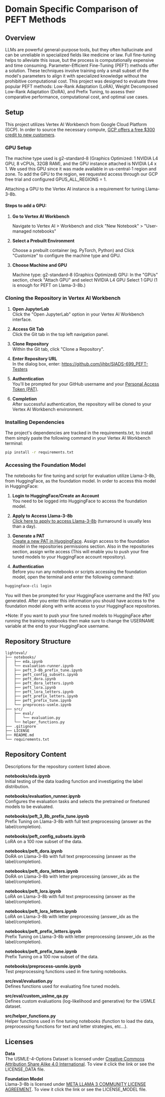 # Domain Specific Comparison of PEFT Methods

## Overview
LLMs are powerful general-purpose tools, but they often hallucinate and can be unreliable in specialized fields like medicine or law. Full fine-tuning helps to alleviate this issue, but the process is computationally expensive and time consuming. Parameter-Efficient Fine-Tuning (PEFT) methods offer a solution. These techniques involve training only a small subset of the model's parameters to align it with specialized knowledge without the prohibitive computational cost. This project was designed to evaluate three popular PEFT methods: Low-Rank Adaptation (LoRA), Weight Decomposed Low-Rank Adaptation (DoRA), and Prefix Tuning, to assess their comparative performance, computational cost, and optimal use cases.

## Setup
This project utilizes Vertex AI Workbench from Google Cloud Platform (GCP). In order to source the necessary compute, [GCP offers a free $300 credit to new customers](https://cloud.google.com/free?_gl=1*8qysm5*_ga*MTYzNzQ4MjUwMy4xNzQ4OTA2NDEz*_ga_WH2QY8WWF5*czE3NTM0Nzg3MzQkbzMyJGcxJHQxNzUzNDc4OTczJGo2MCRsMCRoMA..&hl=en).  

### GPU Setup

The machine type used is g2-standard-8 (Graphics Optimized: 1 NVIDIA L4 GPU, 8 vCPUs, 32GB RAM), and the GPU instance attached is NVIDIA L4 x 1. We used this GPU since it was made available in us-central-1 region and zone. To add the GPU to the region, we requested access through our GCP free trial and configured GPUS_ALL_REGIONS = 1.

Attaching a GPU to the Vertex AI instance is a requirement for tuning Llama-3-8b. 

#### Steps to add a GPU:
1. **Go to Vertex AI Workbench**

   Navigate to Vertex AI > Workbench and click "New Notebook" > "User-managed notebooks"

3. **Select a Prebuilt Environment**

   Choose a prebuilt container (eg. PyTorch, Python) and Click "Customize" to configure the machine type and GPU.

4. **Choose Machine and GPU**

   Machine type: g2-standard-8 (Graphics Optimized)
   GPU: In the "GPUs" section, check "Attach GPU" and select NVIDIA L4 GPU
   Select 1 GPU (1 is enough for PEFT on Llama-3-8b.)


### Cloning the Repository in Vertex AI Workbench

1. **Open JupyterLab**  
   Click the "Open JupyterLab" option in your Vertex AI Workbench interface.

2. **Access Git Tab**  
   Click the Git tab in the top left navigation panel.

3. **Clone Repository**  
   Within the Git tab, click "Clone a Repository".

4. **Enter Repository URL**  
   In the dialog box, enter: https://github.com/jihbr/SIADS-699_PEFT-Testers

5. **Authentication**  
You'll be prompted for your GitHub username and your [Personal Access Token (PAT)](https://docs.github.com/en/authentication/keeping-your-account-and-data-secure/managing-your-personal-access-tokens).

7. **Completion**  
After successful authentication, the repository will be cloned to your Vertex AI Workbench environment.

### Installing Dependencies
The project's dependencies are tracked in the requirements.txt, to install them simply paste the following command in your Vertex AI Workbench terminal:

```bash
pip install -r requirements.txt
```
### Accessing the Foundation Model
The notebooks for fine tuning and script for evaluation utilize Llama-3-8b, from HuggingFace, as the foundation model. In order to access this model in HuggingFace:

1. **Login to HuggingFace/Create an Account**  
You need to be logged into HuggingFace to access the foundation model.

2. **Apply to Access Llama-3-8b**  
[Click here to apply to access Llama-3-8b](https://huggingface.co/meta-llama/Meta-Llama-3-8B) (turnaround is usually less than a day).

3. **Generate a PAT**  
[Create a new PAT in HuggingFace](https://huggingface.co/settings/tokens). Assign access to the foundation model in the repositories permissions section. Also in the repositories section, assign write access (This will enable you to push your fine tuned models to your HuggingFace account repository).  

4. **Authentication**  
Before you run any notebooks or scripts accessing the foundation model, open the terminal and enter the following command:  

```bash
huggingface-cli login
```  

You will then be prompted for your HuggingFace username and the PAT you generated. After you enter this information you should have access to the foundation model along with write access to your HuggingFace repositories.  

*Note: If you want to push your fine tuned models to HuggingFace after running the training notebooks then make sure to change the USERNAME variable at the end to your HuggingFace username.  



## Repository Structure
```
lighteval/
├── notebooks/
│   ├── eda.ipynb
│   └── evaluation-runner.ipynb
│   ├── peft_3-8b_prefix_tune.ipynb
│   ├── peft_config_subsets.ipynb
│   ├── peft_dora.ipynb
│   ├── peft_dora_letters.ipynb
│   ├── peft_lora.ipynb
│   ├── peft_lora_letters.ipynb
│   ├── peft_prefix_letters.ipynb
│   ├── peft_prefix_tune.ipynb
│   └── preprocess-usmle.ipynb
├── src/
│   ├── eval/
│   │   └── evaluation.py
│   └── helper_functions.py
├── .gitignore
├── LICENSE
├── README.md
└── requirements.txt
```

## Repository Content
Descriptions for the repository content listed above.  

**notebooks/eda.ipynb**  
Initial testing of the data loading function and investigating the label distribution.  

**notebooks/evaluation_runner.ipynb**   
Configures the evaluation tasks and selects the pretrained or finetuned models to be evaluated.  

**notebooks/peft_3_8b_prefix_tune.ipynb**   
Prefix Tuning on Llama-3-8b with full text preprocessing (answer as the label/completion).  

**notebooks/peft_config_subsets.ipynb**    
LoRA on a 100 row subset of the data.  

**notebooks/peft_dora.ipynb**  
DoRA on Llama-3-8b with full text preprocessing (answer as the label/completion).  

**notebooks/peft_dora_letters.ipynb**    
DoRA on Llama-3-8b with letter preprocessing (answer_idx as the label/completion).  

**notebooks/peft_lora.ipynb**  
LoRA on Llama-3-8b with full text preprocessing (answer as the label/completion).  

**notebooks/peft_lora_letters.ipynb**  
LoRA on Llama-3-8b with letter preprocessing (answer_idx as the label/completion).  

**notebooks/peft_prefix_letters.ipynb**   
Prefix Tuning on Llama-3-8b with letter preprocessing (answer_idx as the label/completion).  

**notebooks/peft_prefix_tune.ipynb**   
Prefix Tuning on a 100 row subset of the data.  

**notebooks/preprocess-usmle.ipynb**  
Test preprocessing functions used in fine tuning notebooks.  

**src/eval/evaluation.py**   
Defines functions used for evaluating fine tuned models.

**src/eval/custom_uslme_qa.py**   
Defines custom evaluations (log-likelihood and generative) for the USMLE dataset.

**src/helper_functions.py**  
Helper functions used in fine tuning notebooks (function to load the data, preprocessing functions for text and letter strategies, etc...).  

## Licenses  
**Data**  
The USMLE-4-Options Dataset is licensed under [Creative Commons Attribution Share Alike 4.0 International](https://huggingface.co/datasets/choosealicense/licenses/blob/main/markdown/cc-by-sa-4.0.md). To view it click the link or see the LICENSE_DATA file.  

**Foundation Model**  
Llama-3-8b is licensed under [META LLAMA 3 COMMUNITY LICENSE AGREEMENT](https://huggingface.co/meta-llama/Meta-Llama-3-8B/blob/main/LICENSE). To view it click the link or see the LICENSE_MODEL file.




